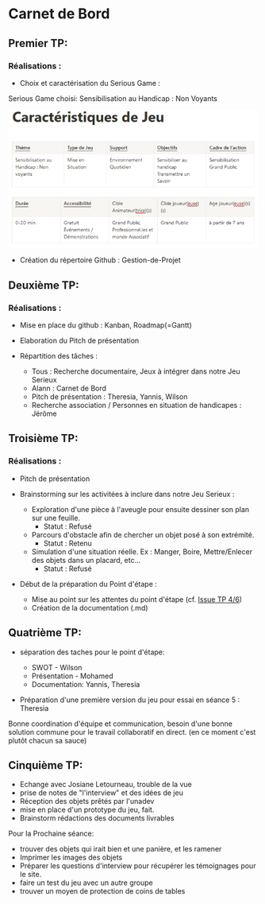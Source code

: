 # Carnet de Bord

## Premier TP:

### Réalisations :

- Choix et caractérisation du Serious Game :

Serious Game choisi: Sensibilisation au Handicap : Non Voyants

![Caractéristiques du Jeu](Caracteristiques-jeu.PNG)

- Création du répertoire Github : Gestion-de-Projet


## Deuxième TP:

### Réalisations :

- Mise en place du github : Kanban, Roadmap(=Gantt)
- Elaboration du Pitch de présentation
  
- Répartition des tâches :
  - Tous : Recherche documentaire, Jeux à intégrer dans notre Jeu Serieux
  - Alann : Carnet de Bord
  - Pitch de présentation : Theresia, Yannis, Wilson
  - Recherche association / Personnes en situation de handicapes :
    Jérôme

## Troisième TP:

### Réalisations :

- Pitch de présentation
- Brainstorming sur les activitées à inclure dans notre Jeu Serieux :
  - Exploration d'une pièce à l'aveugle pour ensuite dessiner son plan sur une feuille.
    - Statut : Refusé
  - Parcours d'obstacle afin de chercher un objet posé à son extrémité.
    - Statut : Retenu
  - Simulation d'une situation réelle.
    Ex : Manger, Boire, Mettre/Enlecer des objets dans un placard, etc...
    - Statut : Refusé

- Début de la préparation du Point d'étape :
  - Mise au point sur les attentes du point d'étape (cf. [Issue TP 4/6](https://github.com/Gestion-de-projet-M1-A-R/Gestion-de-projet-Org/issues/10#issuecomment-2511907329))
  - Création de la documentation (.md)

## Quatrième TP:

- séparation des taches pour le point d'étape:
  - SWOT - Wilson
  - Présentation - Mohamed
  - Documentation: Yannis, Theresia

- Préparation d'une première version du jeu pour essai en séance 5 : Theresia

Bonne coordination d'équipe et communication, besoin d'une bonne solution commune pour le travail collaboratif en direct. (en ce moment c'est plutôt chacun sa sauce)

## Cinquième TP:

- Echange avec Josiane Letourneau, trouble de la vue
- prise de notes de "l'interview" et des idées de jeu
- Réception des objets prêtés par l'unadev
- mise en place d'un prototype du jeu, fait.
- Brainstorm rédactions des documents livrables

Pour la Prochaine séance:
- trouver des objets qui irait bien et une panière, et les ramener
- Imprimer les images des objets 
- Préparer les questions d'interview pour récupérer les témoignages pour le site.
- faire un test du jeu avec un autre groupe
- trouver un moyen de protection de coins de tables
